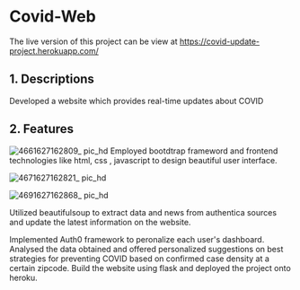 # Covid-Web
The live version of this project can be view at https://covid-update-project.herokuapp.com/

## 1. Descriptions
Developed a website which provides real-time updates about COVID

## 2. Features
![4661627162809_ pic_hd](https://user-images.githubusercontent.com/42850817/126881734-79667802-771b-40dc-8b71-20c426bbd6ed.jpg)
Employed bootdtrap frameword and frontend technologies like html, css , javascript to design beautiful user interface.

![4671627162821_ pic_hd](https://user-images.githubusercontent.com/42850817/126881746-a8f3b151-1aff-4ea6-b1cd-3a209888643f.jpg)

![4691627162868_ pic_hd](https://user-images.githubusercontent.com/42850817/126881999-4ba9cb65-0b72-48e2-a711-c74c908e97b5.jpg)

Utilized beautifulsoup to extract data and news from authentica sources and update the latest information on the website.

Implemented Auth0 framework to peronalize each user's dashboard.
Analysed the data obtained and offered personalized suggestions on best strategies for preventing COVID based on confirmed case density at a certain zipcode.
Build the website using flask and deployed the project onto heroku.

